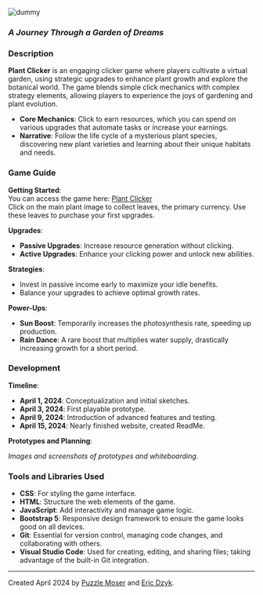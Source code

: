 ![dummy](https://github.com/PuzzleEmptyM/plant-clicker/assets/129412985/18527a99-c065-48d0-884e-3ecaa515a2a7)
### *A Journey Through a Garden of Dreams*

### Description
**Plant Clicker** is an engaging clicker game where players cultivate a virtual garden, using strategic upgrades to enhance plant growth and explore the botanical world. The game blends simple click mechanics with complex strategy elements, allowing players to experience the joys of gardening and plant evolution.

- **Core Mechanics**: Click to earn resources, which you can spend on various upgrades that automate tasks or increase your earnings.
- **Narrative**: Follow the life cycle of a mysterious plant species, discovering new plant varieties and learning about their unique habitats and needs.

### Game Guide
**Getting Started**: <br>
You can access the game here: [Plant Clicker](https://puzzleemptym.github.io/plant-clicker/) <br>
Click on the main plant image to collect leaves, the primary currency. Use these leaves to purchase your first upgrades.

**Upgrades**:
- **Passive Upgrades**: Increase resource generation without clicking.
- **Active Upgrades**: Enhance your clicking power and unlock new abilities.

**Strategies**:
- Invest in passive income early to maximize your idle benefits.
- Balance your upgrades to achieve optimal growth rates.

**Power-Ups**:
- **Sun Boost**: Temporarily increases the photosynthesis rate, speeding up production.
- **Rain Dance**: A rare boost that multiplies water supply, drastically increasing growth for a short period.

### Development
**Timeline**:
- **April 1, 2024**: Conceptualization and initial sketches.
- **April 3, 2024**: First playable prototype.
- **April 9, 2024**: Introduction of advanced features and testing.
- **April 15, 2024**: Nearly finished website, created ReadMe.

**Prototypes and Planning**:

*Images and screenshots of prototypes and whiteboarding.*

### Tools and Libraries Used
- **CSS**: For styling the game interface.
- **HTML**: Structure the web elements of the game.
- **JavaScript**: Add interactivity and manage game logic.
- **Bootstrap 5**: Responsive design framework to ensure the game looks good on all devices.
- **Git**: Essential for version control, managing code changes, and collaborating with others.
- **Visual Studio Code**: Used for creating, editing, and sharing files; taking advantage of the built-in Git integration.

---

Created April 2024 by [Puzzle Moser](https://www.linkedin.com/in/puzzlemoser/) and [Eric Dzyk](https://www.linkedin.com/in/ericdzyk/).
